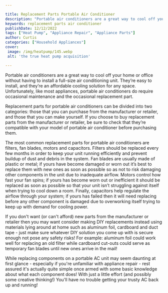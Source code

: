 ```yaml
---

title: Replacement Parts Portable Air Conditioner
description: "Portable air conditioners are a great way to cool off your home or office without having to install a full-size air conditioning u...get more detail"
keywords: replacement parts air conditioner
publishDate: 12/12/2022
tags: ["Heat Pump", "Appliance Repair", "Appliance Parts"]
author: Curtis
categories: ["Household Appliances"]
cover: 
 image: /img/heatpump/145.webp
 alt: 'the true heat pump acquisition'

---
```


Portable air conditioners are a great way to cool off your home or office without having to install a full-size air conditioning unit. They’re easy to install, and they’re an affordable cooling solution for any space. Unfortunately, like most appliances, portable air conditioners do require occasional maintenance and the occasional replacement part. 

Replacement parts for portable air conditioners can be divided into two categories: those that you can purchase from the manufacturer or retailer, and those that you can make yourself. If you choose to buy replacement parts from the manufacturer or retailer, be sure to check that they’re compatible with your model of portable air conditioner before purchasing them. 

The most common replacement parts for portable air conditioners are filters, fan blades, motors and capacitors. Filters should be replaced every few months in order to keep your unit running efficiently and prevent buildup of dust and debris in the system. Fan blades are usually made of plastic or metal; if yours have become damaged or worn out it’s best to replace them with new ones as soon as possible so as not to risk damaging other components in the unit due to inadequate airflow. Motors control how fast your fan spins; if yours has become worn out or inefficient it should be replaced as soon as possible so that your unit isn’t struggling against itself when trying to cool down a room. Finally, capacitors help regulate the airflow through your system; if yours has failed then it will need replacing before any other component is damaged due to overworking itself trying to keep up with demand for cooling power. 

If you don't want (or can't afford) new parts from the manufacturer or retailer then you may want consider making DIY replacements instead using materials lying around at home such as aluminum foil, cardboard and duct tape - just make sure whatever DIY solution you come up with is secure enough not pose any safety risks! For example: aluminum foil could work well for replacing an old filter while cardboard cut-outs could serve as temporary fan blades until new ones arrive in the mail! 

While replacing components on a portable AC unit may seem daunting at first glance - especially if you're unfamiliar with appliance repair - rest assured it's actually quite simple once armed with some basic knowledge about what each component does! With just a little effort (and possibly some creative thinking!) You'll have no trouble getting your trusty AC back up and running!
